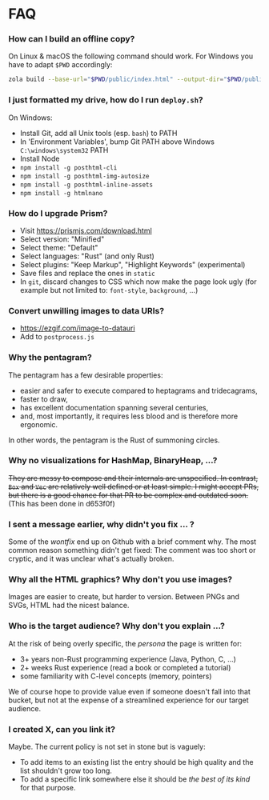 # FAQ

### How can I build an offline copy?

On Linux & macOS the following command should work. For Windows you have to adapt `$PWD` accordingly:

```sh
zola build --base-url="$PWD/public/index.html" --output-dir="$PWD/public"
```


### I just formatted my drive, how do I run `deploy.sh`?

On Windows:
- Install Git, add all Unix tools (esp. `bash`) to PATH
- In 'Environment Variables', bump Git PATH above Windows `C:\windows\system32` PATH
- Install Node
- `npm install -g posthtml-cli`
- `npm install -g posthtml-img-autosize`
- `npm install -g posthtml-inline-assets`
- `npm install -g htmlnano`



### How do I upgrade Prism?

- Visit https://prismjs.com/download.html
- Select version: "Minified"
- Select theme: "Default"
- Select languages: "Rust" (and only Rust)
- Select plugins: "Keep Markup", "Highlight Keywords" (experimental)
- Save files and replace the ones in `static`
- In `git`, discard changes to CSS which now make the page look ugly (for example but not limited to: `font-style`, `background`, ...)


### Convert unwilling images to data URIs?

- https://ezgif.com/image-to-datauri
- Add to `postprocess.js`


### Why the pentagram?

The pentagram has a few desirable properties:

- easier and safer to execute compared to heptagrams and tridecagrams,
- faster to draw,
- has excellent documentation spanning several centuries,
- and, most importantly, it requires less blood and is therefore more ergonomic.

In other words, the pentagram is the Rust of summoning circles.


### Why no visualizations for HashMap, BinaryHeap, ...?

~~They are messy to compose and their internals are unspecified. In contrast, `Box` and `Vec` are relatively well defined or at least simple. I might accept PRs, but there is a good chance for that PR to be complex and outdated soon.~~ (This has been done in d653f0f)


### I sent a message earlier, why didn't you fix ... ?

Some of the _wontfix_ end up on Github with a brief comment why. The most common reason something didn't get fixed: The comment was too short or cryptic, and it was unclear what's actually broken.


### Why all the HTML graphics? Why don't you use images?

Images are easier to create, but harder to version. Between PNGs and SVGs, HTML had the nicest balance.



### Who is the target audience? Why don't you explain ...?

At the risk of being overly specific, the _persona_ the page is written for:

- 3+ years non-Rust programming experience (Java, Python, C, ...)
- 2+ weeks Rust experience (read a book or completed a tutorial)
- some familiarity with C-level concepts (memory, pointers)

We of course hope to provide value even if someone doesn't fall into that bucket, but not at the expense of a streamlined experience for our target audience.



### I created X, can you link it?

Maybe. The current policy is not set in stone but is vaguely:

- To add items to an existing list the entry should be high quality and the list shouldn't grow too long.
- To add a specific link somewhere else it should be _the best of its kind_ for that purpose.
